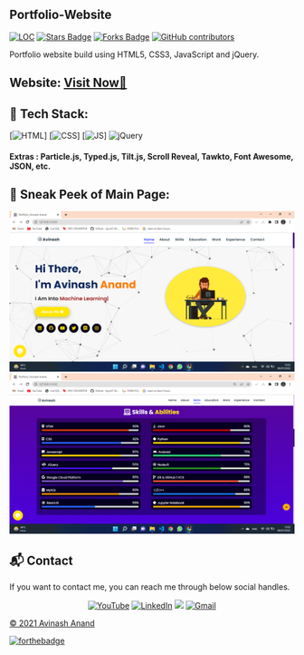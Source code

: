 ## Portfolio-Website

<a href="https://github.com/A-anand4866/-portfolio-Avinash-Anand"><img src="https://sloc.xyz/github/A-anand4866/-portfolio-Avinash-Anand" alt="LOC"/></a>
<a href="https://github.com/A-anand4866/-portfolio-Avinash-Anand"><img src="https://img.shields.io/github/stars/A-anand4866/-portfolio-Avinash-Anand" alt="Stars Badge"/></a>
<a href="https://github.com/A-anand4866/-portfolio-Avinash-Anand/network/members"><img src="https://img.shields.io/github/forks/A-anand4866/-portfolio-Avinash-Anand" alt="Forks Badge"/></a>
<a href="https://github.com/A-anand4866/-portfolio-Avinash-Anand/graphs/contributors"><img alt="GitHub contributors" src="https://img.shields.io/github/contributors/A-anand4866/-portfolio-Avinash-Anand?color=2b9348"></a>

Portfolio website build using HTML5, CSS3, JavaScript and jQuery.

<h2> Website: 
<a href="https://a-anand4866.github.io/-portfolio-Avinash-Anand/" target="_blank">Visit Now🚀</a>
</h2> 

## 📌 Tech Stack:
[![HTML](https://img.shields.io/badge/html5%20-%23E34F26.svg?&style=for-the-badge&logo=html5&logoColor=white)]
[![CSS](https://img.shields.io/badge/css3%20-%231572B6.svg?&style=for-the-badge&logo=css3&logoColor=white)]
[![JS](https://img.shields.io/badge/javascript%20-%23323330.svg?&style=for-the-badge&logo=javascript&logoColor=%23F7DF1E)]
<img alt="jQuery" src="https://img.shields.io/badge/jquery-%230769AD.svg?style=for-the-badge&logo=jquery&logoColor=white"/>

#### Extras : Particle.js, Typed.js, Tilt.js, Scroll Reveal, Tawkto, Font Awesome, JSON, etc.

## 📌 Sneak Peek of Main Page:
![mockup720](https://github.com/A-anand4866/-portfolio-Avinash-Anand/blob/main/assests/images/Screenshot%20(214).png)
![skillsmockup](https://github.com/A-anand4866/-portfolio-Avinash-Anand/blob/main/assests/images/Screenshot%20(215).png)


<h2>📬 Contact</h2>

If you want to contact me, you can reach me through below social handles.

<div align="center">

<a  href="https://www.youtube.com/channel/UCmqNIRWLzwhPCuZUYd5Oxeg" target="_blank"><img alt="YouTube" src="https://img.shields.io/badge/Youtube-%23FF0000.svg?style=for-the-badge&logo=YouTube&logoColor=white" /></a>
<a  href="https://www.linkedin.com/in/avinash-anand02/" target="_blank"><img alt="LinkedIn" src="https://img.shields.io/badge/linkedin%20-%230077B5.svg?&style=for-the-badge&logo=linkedin&logoColor=white" /></a>
<a href="https://twitter.com/Avinash52870643" target="_blank"><img src="https://img.shields.io/badge/twitter-%2300acee.svg?&style=for-the-badge&logo=twitter&logoColor=white&alt=twitter" /></a>
<a href="mailto:avinashmgr53@gmail.com"><img  alt="Gmail" src="https://img.shields.io/badge/Gmail-D14836?style=for-the-badge&logo=gmail&logoColor=white" />

</div>

© 2021 Avinash Anand


[![forthebadge](https://forthebadge.com/images/badges/built-with-love.svg)](https://forthebadge.com)
